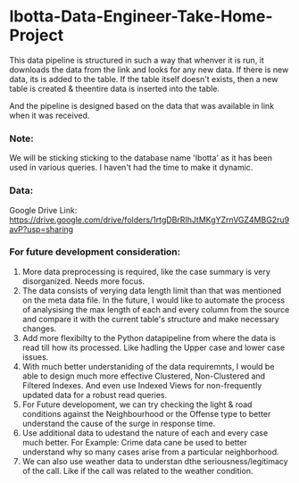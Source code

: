 # Ibotta-Data-Engineer-Take-Home-Project

This data pipeline is structured in such a way that whenver it is run, it downloads the data from the link and looks for any new data. If there is new data, its is added to the table. If the table itself doesn't exists, then a new table is created & theentire data is inserted into the table.  

And the pipeline is designed based on the data that was available in link when it was received. 

### Note:
We will be sticking sticking to the database name 'Ibotta' as it has been used in various queries.  I haven't had the time to make it dynamic. 

### Data:
Google Drive Link: https://drive.google.com/drive/folders/1rtgDBrRIhJtMKgYZrnVGZ4MBG2ru9avP?usp=sharing 

### For future development consideration:

1.  More data preprocessing is required, like the case summary is very disorganized. Needs more focus.
2. The data consists of verying data length limit than that was mentioned on the meta data file. In the future, I would like to automate the process of analysising the 
    max length of each and every column from the source and compare it with the current table's structure and make necessary changes.
3. Add more flexibilty to the Python datapipeline from where the data is read till how its processed. Like hadling the Upper case and lower case issues.
4. With much better understaniding of the data requiremnts, I would be able to design much more effective Clustered, Non-Clustered and Filtered Indexes. 
    And even use Indexed Views for non-frequently updated data for a robust read queries.
5. For Future developoment, we can try checking the light & road conditions against the Neighbourhood or the Offense type to better understand the cause of the surge in response     time.
6. Use additional data to udestand the nature of each and every case much better. For Example: Crime data cane be used to better understand why so many cases arise from a 
    particular neighborhood.
7. We can also use weather data to understan dthe seriousness/legitimacy of the call. Like if the call was related to the weather condition.
